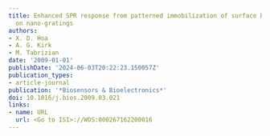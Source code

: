 ```yaml
---
title: Enhanced SPR response from patterned immobilization of surface bioreceptors
  on nano-gratings
authors:
- X. D. Hoa
- A. G. Kirk
- M. Tabrizian
date: '2009-01-01'
publishDate: '2024-06-03T20:22:23.150057Z'
publication_types:
- article-journal
publication: '*Biosensors & Bioelectronics*'
doi: 10.1016/j.bios.2009.03.021
links:
- name: URL
  url: <Go to ISI>://WOS:000267162200016
---
```

